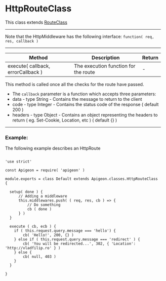 # HttpRouteClass

This class extends [RouteClass](https://github.com/vladfilipro/apigeon/blob/master/docs/route.md)

---

Note that the HttpMiddleware has the following interface:
`function( req, res, callback )`

---

Method | Description | Return
--- | --- | ---
execute( callback, errorCallback ) | The execution function for the route | -

This method is called once all the checks for the route have passed.

- The `callback` parameter is a function which accepts three parameters:
 - data - type String - Contains the message to return to the client
 - code - type Integer - Contains the status code of the response ( default 200 )
 - headers - type Object - Contains an object representing the headers to return ( eg. Set-Cookie, Location, etc ) ( default {} )

---

### Example:

The following example describes an HttpRoute

```

'use strict'

const Apigeon = require( 'apigeon' )

module.exports = class Default extends Apigeon.classes.HttpRouteClass {

  setup( done ) {
      // Adding a middleware
      this.middlewares.push( ( req, res, cb ) => {
          // Do something
          cb ( done )
      } )
  }

  execute ( cb, ecb ) {
    if ( this.request.query.message === 'hello') {
        cb( 'Hello!', 200, {} )
    } else if ( this.request.query.message === 'redirect' ) {
        cb( 'You will be redirected...', 302, { 'Location': 'http://vladfilip.ro' } )
    } else {
        cb( null, 403 )
    }
  }

}

```
